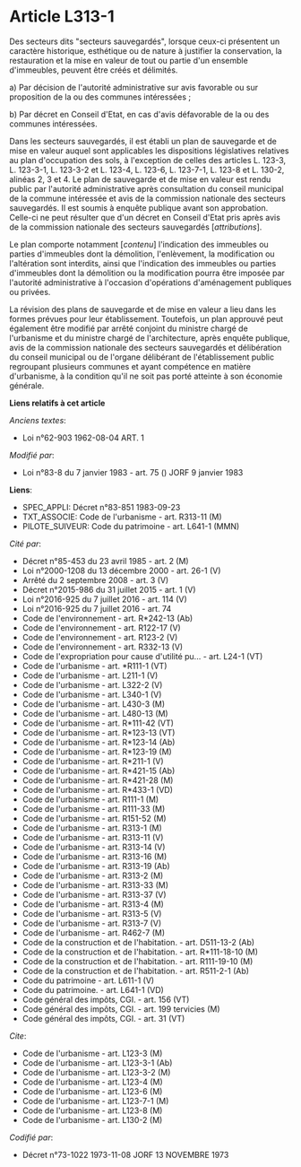 # Article L313-1

Des secteurs dits "secteurs sauvegardés", lorsque ceux-ci présentent un caractère historique, esthétique ou de nature à
justifier la conservation, la restauration et la mise en valeur de tout ou partie d'un ensemble d'immeubles, peuvent être
créés et délimités.

a) Par décision de l'autorité administrative sur avis favorable ou sur proposition de la ou des communes intéressées ;

b) Par décret en Conseil d'Etat, en cas d'avis défavorable de la ou des communes intéressées.

Dans les secteurs sauvegardés, il est établi un plan de sauvegarde et de mise en valeur auquel sont applicables les
dispositions législatives relatives au plan d'occupation des sols, à l'exception de celles des articles L. 123-3, L. 123-3-1,
L. 123-3-2 et L. 123-4, L. 123-6, L. 123-7-1, L. 123-8 et L. 130-2, alinéas 2, 3 et 4. Le plan de sauvegarde et de mise en
valeur est rendu public par l'autorité administrative après consultation du conseil municipal de la commune intéressée et
avis de la commission nationale des secteurs sauvegardés. Il est soumis à enquête publique avant son approbation. Celle-ci ne
peut résulter que d'un décret en Conseil d'Etat pris après avis de la commission nationale des secteurs sauvegardés
[*attributions*].

Le plan comporte notamment [*contenu*] l'indication des immeubles ou parties d'immeubles dont la démolition, l'enlèvement, la
modification ou l'altération sont interdits, ainsi que l'indication des immeubles ou parties d'immeubles dont la démolition
ou la modification pourra être imposée par l'autorité administrative à l'occasion d'opérations d'aménagement publiques ou
privées.

La révision des plans de sauvegarde et de mise en valeur a lieu dans les formes prévues pour leur établissement. Toutefois,
un plan approuvé peut également être modifié par arrêté conjoint du ministre chargé de l'urbanisme et du ministre chargé de
l'architecture, après enquête publique, avis de la commission nationale des secteurs sauvegardés et délibération du conseil
municipal ou de l'organe délibérant de l'établissement public regroupant plusieurs communes et ayant compétence en matière
d'urbanisme, à la condition qu'il ne soit pas porté atteinte à son économie générale.

**Liens relatifs à cet article**

_Anciens textes_:

  - Loi n°62-903 1962-08-04 ART. 1

_Modifié par_:

  - Loi n°83-8 du 7 janvier 1983 - art. 75 () JORF 9 janvier 1983

**Liens**:

  - SPEC_APPLI: Décret n°83-851 1983-09-23
  - TXT_ASSOCIE: Code de l'urbanisme - art. R313-11 (M)
  - PILOTE_SUIVEUR: Code du patrimoine - art. L641-1 (MMN)

_Cité par_:

  - Décret n°85-453 du 23 avril 1985 - art. 2 (M)
  - Loi n°2000-1208 du 13 décembre 2000 - art. 26-1 (V)
  - Arrêté du 2 septembre 2008 - art. 3 (V)
  - Décret n°2015-986 du 31 juillet 2015 - art. 1 (V)
  - Loi n°2016-925 du 7 juillet 2016 - art. 114 (V)
  - Loi n°2016-925 du 7 juillet 2016 - art. 74
  - Code de l'environnement - art. R*242-13 (Ab)
  - Code de l'environnement - art. R122-17 (V)
  - Code de l'environnement - art. R123-2 (V)
  - Code de l'environnement - art. R332-13 (V)
  - Code de l'expropriation pour cause d'utilité pu... - art. L24-1 (VT)
  - Code de l'urbanisme - art. *R111-1 (VT)
  - Code de l'urbanisme - art. L211-1 (V)
  - Code de l'urbanisme - art. L322-2 (V)
  - Code de l'urbanisme - art. L340-1 (V)
  - Code de l'urbanisme - art. L430-3 (M)
  - Code de l'urbanisme - art. L480-13 (M)
  - Code de l'urbanisme - art. R*111-42 (VT)
  - Code de l'urbanisme - art. R*123-13 (VT)
  - Code de l'urbanisme - art. R*123-14 (Ab)
  - Code de l'urbanisme - art. R*123-19 (M)
  - Code de l'urbanisme - art. R*211-1 (V)
  - Code de l'urbanisme - art. R*421-15 (Ab)
  - Code de l'urbanisme - art. R*421-28 (M)
  - Code de l'urbanisme - art. R*433-1 (VD)
  - Code de l'urbanisme - art. R111-1 (M)
  - Code de l'urbanisme - art. R111-33 (M)
  - Code de l'urbanisme - art. R151-52 (M)
  - Code de l'urbanisme - art. R313-1 (M)
  - Code de l'urbanisme - art. R313-11 (V)
  - Code de l'urbanisme - art. R313-14 (V)
  - Code de l'urbanisme - art. R313-16 (M)
  - Code de l'urbanisme - art. R313-19 (Ab)
  - Code de l'urbanisme - art. R313-2 (M)
  - Code de l'urbanisme - art. R313-33 (M)
  - Code de l'urbanisme - art. R313-37 (V)
  - Code de l'urbanisme - art. R313-4 (M)
  - Code de l'urbanisme - art. R313-5 (V)
  - Code de l'urbanisme - art. R313-7 (V)
  - Code de l'urbanisme - art. R462-7 (M)
  - Code de la construction et de l'habitation. - art. D511-13-2 (Ab)
  - Code de la construction et de l'habitation. - art. R*111-18-10 (M)
  - Code de la construction et de l'habitation. - art. R111-19-10 (M)
  - Code de la construction et de l'habitation. - art. R511-2-1 (Ab)
  - Code du patrimoine - art. L611-1 (V)
  - Code du patrimoine. - art. L641-1 (VD)
  - Code général des impôts, CGI. - art. 156 (VT)
  - Code général des impôts, CGI. - art. 199 tervicies (M)
  - Code général des impôts, CGI. - art. 31 (VT)

_Cite_:

  - Code de l'urbanisme - art. L123-3 (M)
  - Code de l'urbanisme - art. L123-3-1 (Ab)
  - Code de l'urbanisme - art. L123-3-2 (M)
  - Code de l'urbanisme - art. L123-4 (M)
  - Code de l'urbanisme - art. L123-6 (M)
  - Code de l'urbanisme - art. L123-7-1 (M)
  - Code de l'urbanisme - art. L123-8 (M)
  - Code de l'urbanisme - art. L130-2 (M)

_Codifié par_:

  - Décret n°73-1022 1973-11-08 JORF 13 NOVEMBRE 1973
